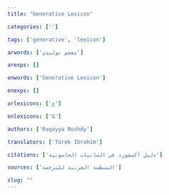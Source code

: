 ```yaml
---
title: "Generative Lexicon"

categories: ['']

tags: ['generative', 'lexicon']

arwords: ['معجم توليدي']

arexps: []

enwords: ['Generative Lexicon']

enexps: []

arlexicons: ['ع']

enlexicons: ['G']

authors: ['Ruqayya Roshdy']

translators: ['Tarek Ibrahim']

citations: ['دليل أكسفورد في السانيات الحاسوبية']

sources: ['المنظمة العربية للترجمة']

slug: ""
---
```

